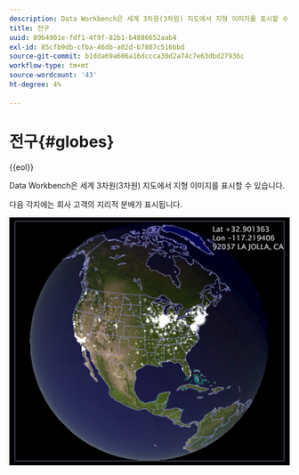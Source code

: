```yaml
---
description: Data Workbench은 세계 3차원(3차원) 지도에서 지형 이미지를 표시할 수 있습니다.
title: 전구
uuid: 89b4901e-fdf1-4f9f-82b1-b4886652aab4
exl-id: 85cfb9db-cfba-46db-a02d-b7807c516bbd
source-git-commit: b1dda69a606a16dccca30d2a74c7e63dbd27936c
workflow-type: tm+mt
source-wordcount: '43'
ht-degree: 4%

---
```


# 전구{#globes}

{{eol}}

Data Workbench은 세계 3차원(3차원) 지도에서 지형 이미지를 표시할 수 있습니다.

다음 각지에는 회사 고객의 지리적 분배가 표시됩니다.

![](assets/vis_Globe_RollOverLatLong.png)
